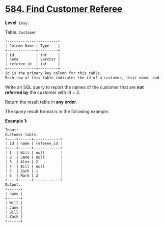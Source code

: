 # [584. Find Customer Referee](https://leetcode.com/problems/find-customer-referee/)

**Level**: `Easy`.

Table: `Customer`

```txt
+-------------+---------+
| Column Name | Type    |
+-------------+---------+
| id          | int     |
| name        | varchar |
| referee_id  | int     |
+-------------+---------+
id is the primary key column for this table.
Each row of this table indicates the id of a customer, their name, and the id of the customer who referred them.
```

Write an SQL query to report the names of the customer that are **not referred by** the customer with id = 2.

Return the result table in **any order**.

The query result format is in the following example.

**Example 1:**

```txt
Input:
Customer table:
+----+------+------------+
| id | name | referee_id |
+----+------+------------+
| 1  | Will | null       |
| 2  | Jane | null       |
| 3  | Alex | 2          |
| 4  | Bill | null       |
| 5  | Zack | 1          |
| 6  | Mark | 2          |
+----+------+------------+
Output:
+------+
| name |
+------+
| Will |
| Jane |
| Bill |
| Zack |
+------+
```
